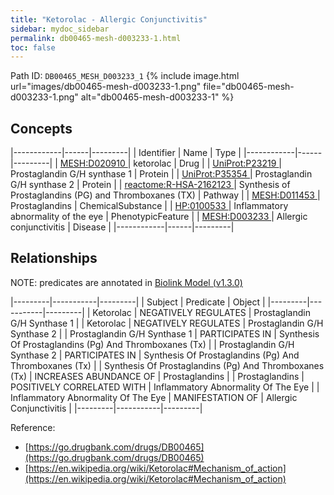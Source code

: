 ```yaml
---
title: "Ketorolac - Allergic Conjunctivitis"
sidebar: mydoc_sidebar
permalink: db00465-mesh-d003233-1.html
toc: false 
---
```



Path ID: `DB00465_MESH_D003233_1`
{% include image.html url="images/db00465-mesh-d003233-1.png" file="db00465-mesh-d003233-1.png" alt="db00465-mesh-d003233-1" %}

## Concepts

|------------|------|---------|
| Identifier | Name | Type    |
|------------|------|---------|
| <a href="https://identifiers.org/MESH:D020910">MESH:D020910 </a> | ketorolac | Drug |
| <a href="https://identifiers.org/UniProt:P23219">UniProt:P23219 </a> | Prostaglandin G/H synthase 1 | Protein |
| <a href="https://identifiers.org/UniProt:P35354">UniProt:P35354 </a> | Prostaglandin G/H synthase 2 | Protein |
| <a href="https://identifiers.org/reactome:R-HSA-2162123">reactome:R-HSA-2162123 </a> | Synthesis of Prostaglandins (PG) and Thromboxanes (TX) | Pathway |
| <a href="https://identifiers.org/MESH:D011453">MESH:D011453 </a> | Prostaglandins | ChemicalSubstance |
| <a href="https://identifiers.org/HP:0100533">HP:0100533 </a> | Inflammatory abnormality of the eye | PhenotypicFeature |
| <a href="https://identifiers.org/MESH:D003233">MESH:D003233 </a> | Allergic conjunctivitis | Disease |
|------------|------|---------|

## Relationships


NOTE: predicates are annotated in <a href="https://github.com/biolink/biolink-model/releases/tag/v1.3.0">Biolink Model (v1.3.0)</a>

|---------|-----------|---------|
| Subject | Predicate | Object  |
|---------|-----------|---------|
| Ketorolac | NEGATIVELY REGULATES | Prostaglandin G/H Synthase 1 |
| Ketorolac | NEGATIVELY REGULATES | Prostaglandin G/H Synthase 2 |
| Prostaglandin G/H Synthase 1 | PARTICIPATES IN | Synthesis Of Prostaglandins (Pg) And Thromboxanes (Tx) |
| Prostaglandin G/H Synthase 2 | PARTICIPATES IN | Synthesis Of Prostaglandins (Pg) And Thromboxanes (Tx) |
| Synthesis Of Prostaglandins (Pg) And Thromboxanes (Tx) | INCREASES ABUNDANCE OF | Prostaglandins |
| Prostaglandins | POSITIVELY CORRELATED WITH | Inflammatory Abnormality Of The Eye |
| Inflammatory Abnormality Of The Eye | MANIFESTATION OF | Allergic Conjunctivitis |
|---------|-----------|---------|

Reference: 
  - [https://go.drugbank.com/drugs/DB00465](https://go.drugbank.com/drugs/DB00465)
  - [https://en.wikipedia.org/wiki/Ketorolac#Mechanism_of_action](https://en.wikipedia.org/wiki/Ketorolac#Mechanism_of_action)
